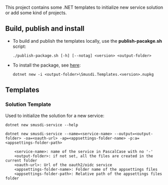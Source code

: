 This project contains some .NET templates to initialize new service solution or add some kind of projects.

## Build, publish and install

- To build and publish the templates locally, use the **publish-pacakge.sh** script:
    ```
    ./publish-package.sh [-h] [--notag] <version> <output-folder>
    ```
- To install the package, see [here](https://docs.microsoft.com/en-us/dotnet/core/install/templates?pivots=os-windows):
    ```
    dotnet new -i <output-folder>\Smusdi.Templates.<version>.nupkg
    ```

## Templates

### Solution Template

Used to initialize the solution for a new service:
```
dotnet new smusdi-service --help

dotnet new smusdi-service --name=<service-name> --output=<output-folder> -oa=<oauth-url> -ap=<appsettings-folder-name> -p:a=<appsettings-folder-path>

    <service-name>: name of the service in PascalCase with no '-'
    <output-folder>: if not set, all the files are created in the current folder
    <oauth-url>: Url of the oauth2/oidc service
    <appsettings-folder-name>: Folder name of the appsettings files
    <appsettings-folder-path>: Relative path of the appsettings files folder
```
